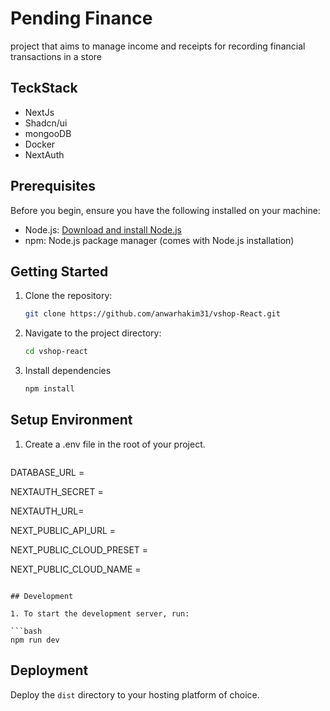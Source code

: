 # Pending Finance

project that aims to manage income and receipts for recording financial transactions in a store

## TeckStack

- NextJs
- Shadcn/ui
- mongooDB
- Docker
- NextAuth
  
## Prerequisites

Before you begin, ensure you have the following installed on your machine:

- Node.js: [Download and install Node.js](https://nodejs.org/)
- npm: Node.js package manager (comes with Node.js installation)

## Getting Started

1. Clone the repository:

   ```bash
   git clone https://github.com/anwarhakim31/vshop-React.git
   ```

2. Navigate to the project directory:

   ```bash
   cd vshop-react
   
   ```

3. Install dependencies

   ```bash
   npm install
   ```

## Setup Environment

1. Create a .env file in the root of your project.

   ```env
   
DATABASE_URL =

NEXTAUTH_SECRET = 

NEXTAUTH_URL=

NEXT_PUBLIC_API_URL = 

NEXT_PUBLIC_CLOUD_PRESET =

NEXT_PUBLIC_CLOUD_NAME = 

   ```

## Development

1. To start the development server, run:

   ```bash
   npm run dev
   ```

## Deployment

Deploy the `dist` directory to your hosting platform of choice.

